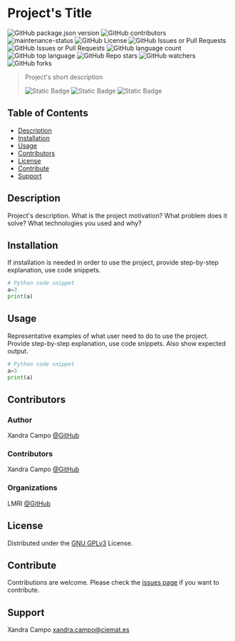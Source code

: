 # Project's Title

![GitHub package.json version](https://img.shields.io/github/package-json/v/xandratxan/physical-magnitude)
![GitHub contributors](https://img.shields.io/github/contributors/xandratxan/physical-magnitude)
![maintenance-status](https://img.shields.io/badge/maintenance-experimental-blue.svg)
![GitHub License](https://img.shields.io/github/license/xandratxan/physical-magnitude)
![GitHub Issues or Pull Requests](https://img.shields.io/github/issues/xandratxan/physical-magnitude)
![GitHub Issues or Pull Requests](https://img.shields.io/github/issues-pr/xandratxan/physical-magnitude)
![GitHub language count](https://img.shields.io/github/languages/count/xandratxan/physical-magnitude)
![GitHub top language](https://img.shields.io/github/languages/top/xandratxan/physical-magnitude)
![GitHub Repo stars](https://img.shields.io/github/stars/xandratxan/physical-magnitude)
![GitHub watchers](https://img.shields.io/github/watchers/xandratxan/physical-magnitude)
![GitHub forks](https://img.shields.io/github/forks/xandratxan/physical-magnitude)

> Project's short description
> 
> ![Static Badge](https://img.shields.io/badge/Documentation-blue?link=https%3A%2F%2Fgithub.com%2Fxandratxan%2Fphysical-magnitude%2Fblob%2Fmain%2FREADME.md)
> ![Static Badge](https://img.shields.io/badge/Surce_code-blue?link=https%3A%2F%2Fgithub.com%2Fxandratxan%2Fphysical-magnitude)
> ![Static Badge](https://img.shields.io/badge/Contribute-blue?link=https%3A%2F%2Fgithub.com%2Fxandratxan%2Fphysical-magnitude%2Fissues)

## Table of Contents
- [Description](#description)
- [Installation](#installation)
- [Usage](#usage)
- [Contributors](#contributors)
- [License](#license)
- [Contribute](#contribute)
- [Support](#support)

<a name="description"></a>
## Description
Project's description. What is the project motivation? What problem does it solve? What technologies you used and why?

<a name="installation"></a>
## Installation
If installation is needed in order to use the project, provide step-by-step explanation, use code snippets.
```python
# Python code snippet
a=3
print(a)
```

<a name="usage"></a>
## Usage
Representative examples of what user need to do to use the project. Provide step-by-step explanation, use code snippets. Also show expected output. 
```python
# Python code snippet
a=3
print(a)
```

<a name="contributors"></a>
## Contributors
### Author
Xandra Campo [@GitHub](https://github.com/xandratxan/)
### Contributors
Xandra Campo [@GitHub](https://github.com/xandratxan/)
### Organizations
LMRI [@GitHub](https://github.com/lmri-met/)

<a name="license"></a>
## License
Distributed under the [GNU GPLv3](https://choosealicense.com/licenses/gpl-3.0/) License.

<a name="contribute"></a>
## Contribute
Contributions are welcome. Please check the [issues page](https://github.com/xandratxan/physical-magnitude/issues) if you want to contribute.

<a name="support"></a>
## Support
Xandra Campo [xandra.campo@ciemat.es](mailto:xandra.campo@ciemat.es)

